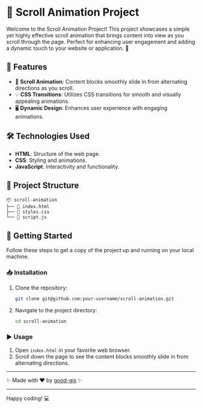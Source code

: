 # 🚀 Scroll Animation Project

Welcome to the Scroll Animation Project! This project showcases a simple yet highly effective scroll animation that brings content into view as you scroll through the page. Perfect for enhancing user engagement and adding a dynamic touch to your website or application. 🎉

## 🌟 Features

- 🎢 **Scroll Animation**: Content blocks smoothly slide in from alternating directions as you scroll.
- 💡 **CSS Transitions**: Utilizes CSS transitions for smooth and visually appealing animations.
- 🖥️ **Dynamic Design**: Enhances user experience with engaging animations.

## 🛠️ Technologies Used

- **HTML**: Structure of the web page.
- **CSS**: Styling and animations.
- **JavaScript**: Interactivity and functionality.

## 📂 Project Structure

```
📦 scroll-animation
├── 📜 index.html
├── 📜 styles.css
└── 📜 script.js
```

## 🚀 Getting Started

Follow these steps to get a copy of the project up and running on your local machine.

### 📥 Installation

1. Clone the repository:
    ```bash
    git clone git@github.com:your-username/scroll-animation.git
    ```
2. Navigate to the project directory:
    ```bash
    cd scroll-animation
    ```

### ▶️ Usage

1. Open `index.html` in your favorite web browser.
2. Scroll down the page to see the content blocks smoothly slide in from alternating directions.


---

✨ Made with ❤️ by [good-gis](https://github.com/good-gis) ✨

---

Happy coding! 💻
